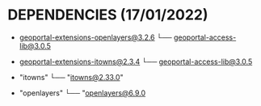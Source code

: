 # DEPENDENCIES (17/01/2022)

* geoportal-extensions-openlayers@3.2.6
└── geoportal-access-lib@3.0.5

* geoportal-extensions-itowns@2.3.4
└── geoportal-access-lib@3.0.5

* "itowns"
└── "itowns@2.33.0"

* "openlayers"
└── "openlayers@6.9.0
